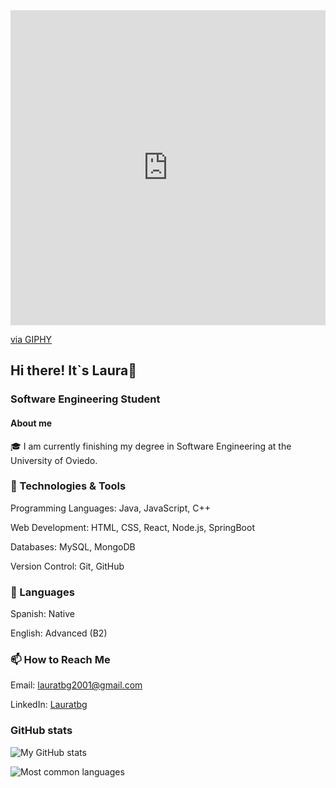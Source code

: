 <div style="width:100%;height:0;padding-bottom:100%;position:relative;"><iframe src="https://giphy.com/embed/7NoNw4pMNTvgc" width="100%" height="100%" style="position:absolute" frameBorder="0" class="giphy-embed" allowFullScreen></iframe></div><p><a href="https://giphy.com/gifs/content-7NoNw4pMNTvgc">via GIPHY</a></p>

## Hi there! It`s Laura👋

### Software Engineering Student

#### About me
🎓 I am currently finishing my degree in Software Engineering  at the University of Oviedo.

### 🔧 Technologies & Tools
Programming Languages: Java, JavaScript, C++

Web Development: HTML, CSS, React, Node.js, SpringBoot

Databases: MySQL, MongoDB

Version Control: Git, GitHub

### 💬 Languages
Spanish: Native

English: Advanced (B2)

### 📫 How to Reach Me
Email: lauratbg2001@gmail.com

LinkedIn: [Lauratbg](https://www.linkedin.com/in/lauratbg)

### GitHub stats
![My GitHub stats](https://github-readme-stats.vercel.app/api?username=lauratbg&show_icons=true&theme=radical)

![Most common languages](https://github-readme-stats.vercel.app/api/top-langs/?username=lauratbg&layout=compact&theme=radical)

<!--
**lauratbg/lauratbg** is a ✨ _special_ ✨ repository because its `README.md` (this file) appears on your GitHub profile.

Here are some ideas to get you started:

- 🔭 I’m currently working on ...
- 🌱 I’m currently learning ...
- 👯 I’m looking to collaborate on ...
- 🤔 I’m looking for help with ...
- 💬 Ask me about ...
- 📫 How to reach me: ...
- 😄 Pronouns: ...
- ⚡ Fun fact: ...
-->
